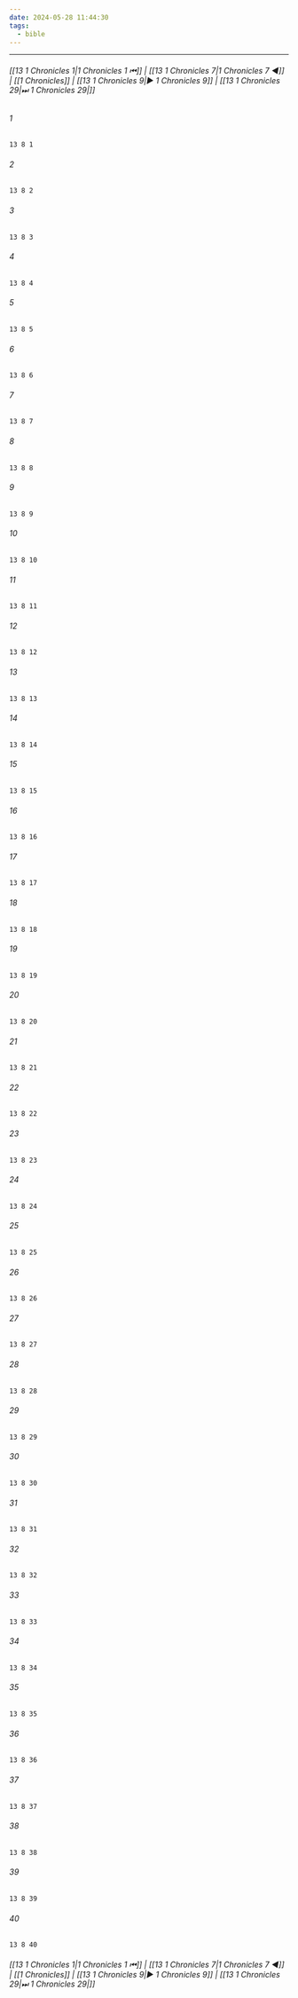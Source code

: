 ```yaml
---
date: 2024-05-28 11:44:30
tags:
  - bible
---
```

___

###### [[13 1 Chronicles 1|1 Chronicles 1 ⏮]] | [[13 1 Chronicles 7|1 Chronicles 7 ◀]] | [[1 Chronicles]] | [[13 1 Chronicles 9|▶ 1 Chronicles 9]] | [[13 1 Chronicles 29|⏭ 1 Chronicles 29|]]

###### 1
``` verse
13 8 1 
```
###### 2
``` verse
13 8 2 
```
###### 3
``` verse
13 8 3 
```
###### 4
``` verse
13 8 4 
```
###### 5
``` verse
13 8 5 
```
###### 6
``` verse
13 8 6 
```
###### 7
``` verse
13 8 7 
```
###### 8
``` verse
13 8 8 
```
###### 9
``` verse
13 8 9 
```
###### 10
``` verse
13 8 10 
```
###### 11
``` verse
13 8 11 
```
###### 12
``` verse
13 8 12 
```
###### 13
``` verse
13 8 13 
```
###### 14
``` verse
13 8 14 
```
###### 15
``` verse
13 8 15 
```
###### 16
``` verse
13 8 16 
```
###### 17
``` verse
13 8 17 
```
###### 18
``` verse
13 8 18 
```
###### 19
``` verse
13 8 19 
```
###### 20
``` verse
13 8 20 
```
###### 21
``` verse
13 8 21 
```
###### 22
``` verse
13 8 22 
```
###### 23
``` verse
13 8 23 
```
###### 24
``` verse
13 8 24 
```
###### 25
``` verse
13 8 25 
```
###### 26
``` verse
13 8 26 
```
###### 27
``` verse
13 8 27 
```
###### 28
``` verse
13 8 28 
```
###### 29
``` verse
13 8 29 
```
###### 30
``` verse
13 8 30 
```
###### 31
``` verse
13 8 31 
```
###### 32
``` verse
13 8 32 
```
###### 33
``` verse
13 8 33 
```
###### 34
``` verse
13 8 34 
```
###### 35
``` verse
13 8 35 
```
###### 36
``` verse
13 8 36 
```
###### 37
``` verse
13 8 37 
```
###### 38
``` verse
13 8 38 
```
###### 39
``` verse
13 8 39 
```
###### 40
``` verse
13 8 40 
```

###### [[13 1 Chronicles 1|1 Chronicles 1 ⏮]] | [[13 1 Chronicles 7|1 Chronicles 7 ◀]] | [[1 Chronicles]] | [[13 1 Chronicles 9|▶ 1 Chronicles 9]] | [[13 1 Chronicles 29|⏭ 1 Chronicles 29|]]

